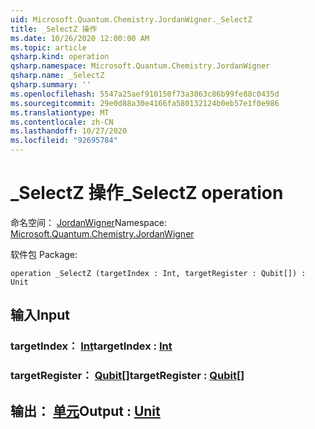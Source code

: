 ```yaml
---
uid: Microsoft.Quantum.Chemistry.JordanWigner._SelectZ
title: _SelectZ 操作
ms.date: 10/26/2020 12:00:00 AM
ms.topic: article
qsharp.kind: operation
qsharp.namespace: Microsoft.Quantum.Chemistry.JordanWigner
qsharp.name: _SelectZ
qsharp.summary: ''
ms.openlocfilehash: 5547a25aef910150f73a3063c86b99fe88c0435d
ms.sourcegitcommit: 29e0d88a30e4166fa580132124b0eb57e1f0e986
ms.translationtype: MT
ms.contentlocale: zh-CN
ms.lasthandoff: 10/27/2020
ms.locfileid: "92695784"
---
```

# <a name="_selectz-operation"></a><span data-ttu-id="5026a-102">_SelectZ 操作</span><span class="sxs-lookup"><span data-stu-id="5026a-102">_SelectZ operation</span></span>

<span data-ttu-id="5026a-103">命名空间： [JordanWigner](xref:Microsoft.Quantum.Chemistry.JordanWigner)</span><span class="sxs-lookup"><span data-stu-id="5026a-103">Namespace: [Microsoft.Quantum.Chemistry.JordanWigner](xref:Microsoft.Quantum.Chemistry.JordanWigner)</span></span>

<span data-ttu-id="5026a-104">软件包 [](https://nuget.org/packages/)</span><span class="sxs-lookup"><span data-stu-id="5026a-104">Package: [](https://nuget.org/packages/)</span></span>




```qsharp
operation _SelectZ (targetIndex : Int, targetRegister : Qubit[]) : Unit
```


## <a name="input"></a><span data-ttu-id="5026a-105">输入</span><span class="sxs-lookup"><span data-stu-id="5026a-105">Input</span></span>

### <a name="targetindex--int"></a><span data-ttu-id="5026a-106">targetIndex： [Int](xref:microsoft.quantum.lang-ref.int)</span><span class="sxs-lookup"><span data-stu-id="5026a-106">targetIndex : [Int](xref:microsoft.quantum.lang-ref.int)</span></span>




### <a name="targetregister--qubit"></a><span data-ttu-id="5026a-107">targetRegister： [Qubit](xref:microsoft.quantum.lang-ref.qubit)[]</span><span class="sxs-lookup"><span data-stu-id="5026a-107">targetRegister : [Qubit](xref:microsoft.quantum.lang-ref.qubit)[]</span></span>





## <a name="output--unit"></a><span data-ttu-id="5026a-108">输出： [单元](xref:microsoft.quantum.lang-ref.unit)</span><span class="sxs-lookup"><span data-stu-id="5026a-108">Output : [Unit](xref:microsoft.quantum.lang-ref.unit)</span></span>

